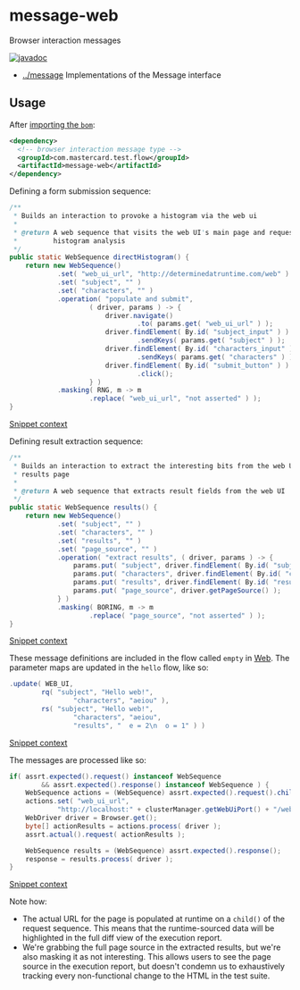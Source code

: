 
<!-- title start -->

# message-web

Browser interaction messages

[![javadoc](https://javadoc.io/badge2/com.mastercard.test.flow/message-web/javadoc.svg)](https://javadoc.io/doc/com.mastercard.test.flow/message-web)

 * [../message](..) Implementations of the Message interface

<!-- title end -->

## Usage

After [importing the `bom`](../../bom):

```xml
<dependency>
  <!-- browser interaction message type -->
  <groupId>com.mastercard.test.flow</groupId>
  <artifactId>message-web</artifactId>
</dependency>
```

Defining a form submission sequence:

<!-- snippet start -->

<!-- Messages:form_submission -->

```java
/**
 * Builds an interaction to provoke a histogram via the web ui
 *
 * @return A web sequence that visits the web UI's main page and requests a
 *         histogram analysis
 */
public static WebSequence directHistogram() {
	return new WebSequence()
			.set( "web_ui_url", "http://determinedatruntime.com/web" )
			.set( "subject", "" )
			.set( "characters", "" )
			.operation( "populate and submit",
					( driver, params ) -> {
						driver.navigate()
								.to( params.get( "web_ui_url" ) );
						driver.findElement( By.id( "subject_input" ) )
								.sendKeys( params.get( "subject" ) );
						driver.findElement( By.id( "characters_input" ) )
								.sendKeys( params.get( "characters" ) );
						driver.findElement( By.id( "submit_button" ) )
								.click();
					} )
			.masking( RNG, m -> m
					.replace( "web_ui_url", "not asserted" ) );
}
```
[Snippet context](../../example/app-model/src/main/java/com/mastercard/test/flow/example/app/model/Messages.java#L348-L372,348-372)

<!-- snippet end -->

Defining result extraction sequence:

<!-- snippet start -->

<!-- Messages:result_extraction -->

```java
/**
 * Builds an interaction to extract the interesting bits from the web UI's
 * results page
 *
 * @return A web sequence that extracts result fields from the web UI
 */
public static WebSequence results() {
	return new WebSequence()
			.set( "subject", "" )
			.set( "characters", "" )
			.set( "results", "" )
			.set( "page_source", "" )
			.operation( "extract results", ( driver, params ) -> {
				params.put( "subject", driver.findElement( By.id( "subject_output" ) ).getText() );
				params.put( "characters", driver.findElement( By.id( "characters_output" ) ).getText() );
				params.put( "results", driver.findElement( By.id( "results_output" ) ).getText() );
				params.put( "page_source", driver.getPageSource() );
			} )
			.masking( BORING, m -> m
					.replace( "page_source", "not asserted" ) );
}
```
[Snippet context](../../example/app-model/src/main/java/com/mastercard/test/flow/example/app/model/Messages.java#L376-L396,376-396)

<!-- snippet end -->

These message definitions are included in the flow called `empty` in [Web][model.Web].
The parameter maps are updated in the `hello` flow, like so:

<!-- snippet start -->

<!-- model.Web:parameter_update -->

```java
.update( WEB_UI,
		rq( "subject", "Hello web!",
				"characters", "aeiou" ),
		rs( "subject", "Hello web!",
				"characters", "aeiou",
				"results", "  e = 2\n  o = 1" ) )
```
[Snippet context](../../example/app-model/src/main/java/com/mastercard/test/flow/example/app/model/Web.java#L54-L59,54-59)

<!-- snippet end -->

<!-- code_link_start -->

[model.Web]: ../../example/app-model/src/main/java/com/mastercard/test/flow/example/app/model/Web.java

<!-- code_link_end -->

The messages are processed like so:

<!-- snippet start -->

<!-- IntegrationTest:browser_invocation -->

```java
if( assrt.expected().request() instanceof WebSequence
		&& assrt.expected().response() instanceof WebSequence ) {
	WebSequence actions = (WebSequence) assrt.expected().request().child();
	actions.set( "web_ui_url",
			"http://localhost:" + clusterManager.getWebUiPort() + "/web" );
	WebDriver driver = Browser.get();
	byte[] actionResults = actions.process( driver );
	assrt.actual().request( actionResults );

	WebSequence results = (WebSequence) assrt.expected().response();
	response = results.process( driver );
}
```
[Snippet context](../../example/app-itest/src/test/java/com/mastercard/test/flow/example/app/itest/IntegrationTest.java#L155-L166,155-166)

<!-- snippet end -->

Note how:
 * The actual URL for the page is populated at runtime on a `child()` of the request sequence. This means that the runtime-sourced data will be highlighted in the full diff view of the execution report.
 * We're grabbing the full page source in the extracted results, but we're also masking it as not interesting. This allows users to see the page source in the execution report, but doesn't condemn us to exhaustively tracking every non-functional change to the HTML in the test suite.
